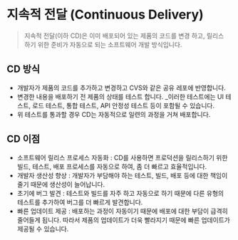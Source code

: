 # 지속적 전달 (Continuous Delivery)

> 지속적 전달(이하 CD)은 이미 배포되어 있는 제품의 코드를 변경 하고, 릴리스 하기 위한 준비가 자동으로 되는 소프트웨어 개발 방식입니다.

## CD 방식

- 개발자가 제품의 코드를 추가하고 변경하고 CVS와 같은 공유 레포에 반영합니다.
- 변경한 내용을 배포하기 전 제품의 상태를 테스트 합니다. _이러한 테스트에는 UI 테스트, 로드 테스트, 통합 테스트, API 안정성 테스트 등이 포함될 수 있습니다.
- 위 테스트를 통과할 경우 CD는 자동적으로 일련의 과정을 거쳐 배포합니다.

## CD 이점

- 소프트웨어 릴리스 프로세스 자동화 : CD를 사용하면 프로덕션을 릴리스하기 위한 빌드, 테스트, 배포 프로세스를 자동으로 하여, 좀 더 빠르고 효율적입니다.
- 개발자 생산성 향상 : 개발자가 부담해야 하는 테스트, 빌드, 배포 등에 대한 책임이 줄기 때문에 생산성이 늘어납니다.
- 초기에 버그 발견 : 테스트와 빌드를 자주 하고 자동으로 하기 때문에 다른 유형의 테스트를 추가하여 버그를 더 빠르게 발견합니다.
- 빠른 업데이트 제공 : 배포하는 과정이 자동이기 때문에 배포에 대한 부담이 급격히 줄어들게 됩니다. 따라서 제품의 업데이트가 더욱 빨라지기 때문에 빠른 업데이트가 제공될 수 있습니다.